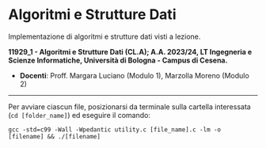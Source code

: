 # Algoritmi e Strutture Dati
Implementazione di algoritmi e strutture dati visti a lezione.

**11929_1 - Algoritmi e Strutture Dati (CL.A); A.A. 2023/24, LT Ingegneria e Scienze Informatiche, Università di Bologna - Campus di Cesena.**

- **Docenti**: Proff. Margara Luciano (Modulo 1), Marzolla Moreno (Modulo 2)

---
Per avviare ciascun file, posizionarsi da terminale sulla cartella interessata (`cd [folder_name]`) ed eseguire il comando:
```
gcc -std=c99 -Wall -Wpedantic utility.c [file_name].c -lm -o [filename] && ./[filename]
```